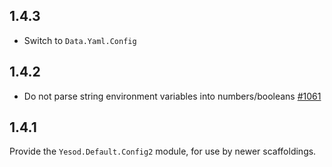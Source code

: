 ## 1.4.3

* Switch to `Data.Yaml.Config`

## 1.4.2

* Do not parse string environment variables into numbers/booleans [#1061](https://github.com/yesodweb/yesod/issues/1061)

## 1.4.1

Provide the `Yesod.Default.Config2` module, for use by newer scaffoldings.
